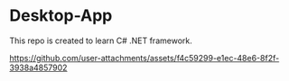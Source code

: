 # Desktop-App
This repo is created to learn C# .NET framework. 

https://github.com/user-attachments/assets/f4c59299-e1ec-48e6-8f2f-3938a4857902

